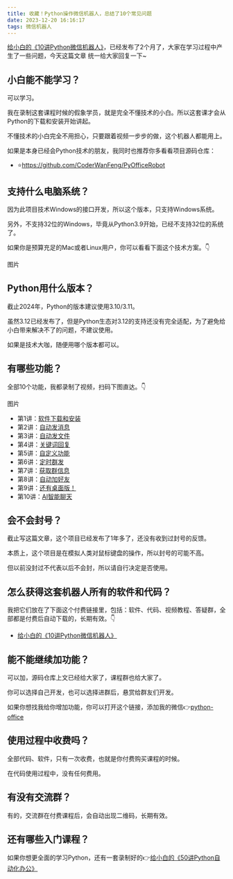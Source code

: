 ```yaml
---
title: 收藏！Python操作微信机器人，总结了10个常见问题
date: 2023-12-20 16:16:17
tags: 微信机器人
---
```



[给小白的《10讲Python微信机器人》](https://www.python-office.com/course-002/10-PyOfficeRobot/10-PyOfficeRobot.html)，已经发布了2个月了，大家在学习过程中产生了一些问题，今天这篇文章 统一给大家回复一下~


## 小白能不能学习？

可以学习。

我在录制这套课程时候的假象学员，就是完全不懂技术的小白。所以这套课才会从Python的下载和安装开始讲起。

不懂技术的小白完全不用担心，只要跟着视频一步步的做，这个机器人都能用上。

如果是本身已经会Python技术的朋友，我同时也推荐你多看看项目源码仓库：
- ⭐https://github.com/CoderWanFeng/PyOfficeRobot


## 支持什么电脑系统？

因为此项目技术Windows的接口开发，所以这个版本，只支持Windows系统。

另外，不支持32位的Windows，毕竟从Python3.9开始，已经不支持32位的系统了。

如果你是预算充足的Mac或者Linux用户，你可以看看下面这个技术方案。👇

图片

## Python用什么版本？

截止2024年，Python的版本建议使用3.10/3.11。

虽然3.12已经发布了，但是Python生态对3.12的支持还没有完全适配，为了避免给小白带来解决不了的问题，不建议使用。


如果是技术大咖，随便用哪个版本都可以。


## 有哪些功能？


全部10个功能，我都录制了视频，扫码下图直达。👇

图片

- 第1讲：[软件下载和安装](https://mp.weixin.qq.com/s/g9nejIxuitwRzl5NMi177w)
- 第2讲：[自动发消息](https://mp.weixin.qq.com/s/g9nejIxuitwRzl5NMi177w)
- 第3讲：[自动发文件](https://mp.weixin.qq.com/s/g9nejIxuitwRzl5NMi177w)
- 第4讲：[关键词回复](https://mp.weixin.qq.com/s/g9nejIxuitwRzl5NMi177w)
- 第5讲：[自定义功能](https://mp.weixin.qq.com/s/g9nejIxuitwRzl5NMi177w)
- 第6讲：[定时群发](https://mp.weixin.qq.com/s/g9nejIxuitwRzl5NMi177w)
- 第7讲：[获取群信息](https://mp.weixin.qq.com/s/g9nejIxuitwRzl5NMi177w)
- 第8讲：[自动加好友](https://mp.weixin.qq.com/s/g9nejIxuitwRzl5NMi177w)
- 第9讲：[还有桌面版！](https://mp.weixin.qq.com/s/g9nejIxuitwRzl5NMi177w)
- 第10讲：[AI智能聊天](https://mp.weixin.qq.com/s/g9nejIxuitwRzl5NMi177w)



## 会不会封号？

截止写这篇文章，这个项目已经发布了1年多了，还没有收到过封号的反馈。

本质上，这个项目是在模拟人类对鼠标键盘的操作，所以封号的可能不高。

但以前没封过不代表以后不会封，所以请自行决定是否使用。

## 怎么获得这套机器人所有的软件和代码？

我把它们放在了下面这个付费链接里，包括：软件、代码、视频教程、答疑群，全部都是付费后自动下载的，长期有效。👇

- [给小白的《10讲Python微信机器人》](https://www.python-office.com/course-002/10-PyOfficeRobot/10-PyOfficeRobot.html)



## 能不能继续加功能？

可以加，源码仓库上文已经给大家了，课程群也给大家了。

你可以选择自己开发，也可以选择进群后，悬赏给群友们开发。

如果你想找我给你增加功能，你可以打开这个链接，添加我的微信👉[python-office](http://www.python4office.cn/wechat-qrcode/)

## 使用过程中收费吗？

全部代码、软件，只有一次收费，也就是你付费购买课程的时候。

在代码使用过程中，没有任何费用。

## 有没有交流群？

有的，交流群在付费课程后，会自动出现二维码，长期有效。


## 还有哪些入门课程？


如果你想更全面的学习Python，还有一套录制好的👉[给小白的《50讲Python自动化办公》](https://www.python-office.com/course/50-python-office.html)



